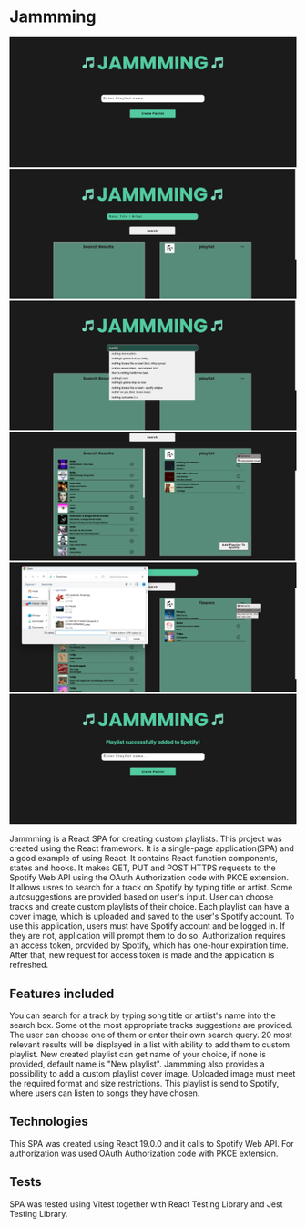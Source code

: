 # Jammming

![jammming landing page](https://github.com/AndreaZummer/Jammming/blob/691a4935a94153ff1d3c2a948280dc2a412d8141/screenshots/Landing-page.png)
![jammming searchbar](https://github.com/AndreaZummer/Jammming/blob/691a4935a94153ff1d3c2a948280dc2a412d8141/screenshots/Searchbar.png)
![jammming autosuggestions](https://github.com/AndreaZummer/Jammming/blob/691a4935a94153ff1d3c2a948280dc2a412d8141/screenshots/Suggestions.png)
![jammming search results](https://github.com/AndreaZummer/Jammming/blob/691a4935a94153ff1d3c2a948280dc2a412d8141/screenshots/More-options.png)
![jammming adding playlist cover](https://github.com/AndreaZummer/Jammming/blob/691a4935a94153ff1d3c2a948280dc2a412d8141/screenshots/Cover.png)
![jammming adding playlist to Spotify](https://github.com/AndreaZummer/Jammming/blob/691a4935a94153ff1d3c2a948280dc2a412d8141/screenshots/Success.png)

Jammming is a React SPA for creating custom playlists.
This project was created using the React framework. It is a single-page application(SPA) 
and a good example of using React. It contains React function components, states and hooks. 
It makes GET, PUT and POST HTTPS requests to the Spotify Web API using the OAuth Authorization code with PKCE extension.  
It allows usres to search for a track on Spotify by typing title or artist. Some autosuggestions are provided based on user's input. User can choose tracks and create custom playlists of their choice. Each playlist can have a cover image, which is uploaded and saved to the user's Spotify account. 
To use this application, users must have Spotify account and be logged in.
If they are not, application will prompt them to do so. Authorization requires an access token, provided by Spotify, which has one-hour expiration time. After that, new request for access token is made and the application is refreshed.

## Features included

You can search for a track by typing song title or artiist's name into the search box. 
Some ot the most appropriate tracks suggestions are provided. The user can choose one of them or enter their own search query.
20 most relevant results will be displayed in a list with ability to add them to custom playlist.
New created playlist can get name of your choice, if none is provided, default name is "New playlist". 
Jammming also provides a possibility to add a custom playlist cover image. Uploaded image must meet the required format and size restrictions.
This playlist is send to Spotify, where users can listen to songs they have chosen. 

## Technologies

This SPA was created using React 19.0.0 and it calls to Spotify Web API. For authorization was used OAuth Authorization code with PKCE extension. 

## Tests

SPA was tested using Vitest together with React Testing Library and Jest Testing Library. 
